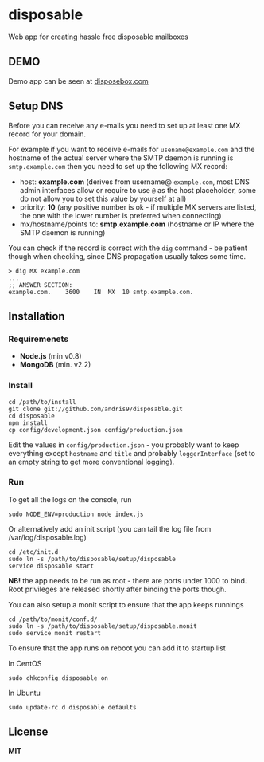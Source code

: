 # disposable

Web app for creating hassle free disposable mailboxes

## DEMO

Demo app can be seen at [disposebox.com](http://disposebox.com)

## Setup DNS

Before you can receive any e-mails you need to set up at least one MX record for your domain.

For example if you want to receive e-mails for `usename@example.com` and the hostname of the actual server where the SMTP daemon is running is `smtp.example.com` then you need to set up the following MX record:

  * host: **example.com** (derives from username@ `example.com`, most DNS admin interfaces allow or require to use `@` as the host placeholder, some do not allow you to set this value by yourself at all)
  * priority: **10** (any positive number is ok - if multiple MX servers are listed, the one with the lower number is preferred when connecting)
  * mx/hostname/points to: **smtp.example.com** (hostname or IP where the SMTP daemon is running)

You can check if the record is correct with the `dig` command - be patient though when checking, since DNS propagation usually takes some time.

    > dig MX example.com
    ...
    ;; ANSWER SECTION:
    example.com.    3600    IN  MX  10 smtp.example.com.

## Installation

### Requiremenets

  * **Node.js** (min v0.8)
  * **MongoDB** (min. v2.2)

### Install

    cd /path/to/install
    git clone git://github.com/andris9/disposable.git
    cd disposable
    npm install
    cp config/development.json config/production.json

Edit the values in `config/production.json` - you probably want to keep everything except `hostname` and `title` and probably `loggerInterface` (set to an empty string to get more conventional logging).

### Run

To get all the logs on the console, run

    sudo NODE_ENV=production node index.js

Or alternatively add an init script (you can tail the log file from /var/log/disposable.log)

    cd /etc/init.d
    sudo ln -s /path/to/disposable/setup/disposable
    service disposable start

**NB!** the app needs to be run as root - there are ports under 1000 to bind. Root privileges are released shortly after binding the ports though.

You can also setup a monit script to ensure that the app keeps runnings

    cd /path/to/monit/conf.d/
    sudo ln -s /path/to/disposable/setup/disposable.monit
    sudo service monit restart

To ensure that the app runs on reboot you can add it to startup list

In CentOS

    sudo chkconfig disposable on

In Ubuntu

    sudo update-rc.d disposable defaults

## License

**MIT**